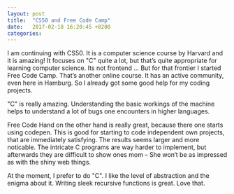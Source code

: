 ```yaml
---
layout: post
title:  "CS50 and Free Code Camp"
date:   2017-02-18 16:20:45 +0200
categories: 
---
```


I am continuing with CS50. It is a computer science course by Harvard and it is amazing! It focuses on "C" quite a lot, but that’s quite appropriate for learning computer science. Its not frontend … But for that frontier I started Free Code Camp. That’s another online course. It has an active community, even here in Hamburg. So I already got some good help for my coding projects.

"C" is really amazing. Understanding the basic workings of the machine helps to understand a lot of bugs one encounters in higher languages.

Free Code Hand on the other hand is really great, because there one starts using codepen. This is good for starting to code independent own projects, that are immediately satisfying. The results seems larger and more noticable. The intricate C programs are way harder to implement, but afterwards they are difficult to show ones mom – She won‘t be as impressed as with the shiny web things.

At the moment, I prefer to do "C". I like the level of abstraction and the enigma about it. Writing sleek recursive functions is great. Love that.